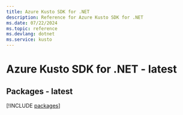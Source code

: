 ```yaml
---
title: Azure Kusto SDK for .NET
description: Reference for Azure Kusto SDK for .NET
ms.date: 07/22/2024
ms.topic: reference
ms.devlang: dotnet
ms.service: kusto
---
```

# Azure Kusto SDK for .NET - latest
## Packages - latest
[!INCLUDE [packages](kusto-index.md)]